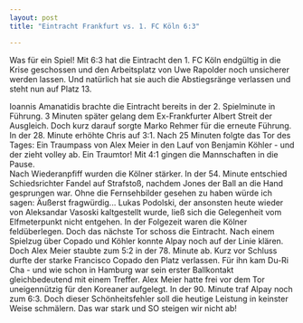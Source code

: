 ```yaml
---
layout: post
title: "Eintracht Frankfurt vs. 1. FC Köln 6:3"

---
```


Was für ein Spiel! Mit 6:3 hat die Eintracht den 1. FC Köln endgültig in die Krise geschossen und den Arbeitsplatz von Uwe Rapolder noch unsicherer werden lassen. Und natürlich hat sie auch die Abstiegsränge verlassen und steht nun auf Platz 13.

Ioannis Amanatidis brachte die Eintracht bereits in der 2. Spielminute in Führung. 3 Minuten später gelang dem Ex-Frankfurter Albert Streit der Ausgleich. Doch kurz darauf sorgte Marko Rehmer für die erneute Führung. In der 28. Minute erhöhte Chris auf 3:1. Nach 25 Minuten folgte das Tor des Tages: Ein Traumpass von Alex Meier in den Lauf von Benjamin Köhler - und der zieht volley ab. Ein Traumtor! Mit 4:1 gingen die Mannschaften in die Pause.  
Nach Wiederanpfiff wurden die Kölner stärker. In der 54. Minute entschied Schiedsrichter Fandel auf Strafstoß, nachdem Jones der Ball an die Hand gesprungen war. Ohne die Fernsehbilder gesehen zu haben würde ich sagen: Äußerst fragwürdig... Lukas Podolski, der ansonsten heute wieder von Aleksandar Vasoski kaltgestellt wurde, ließ sich die Gelegenheit vom Elfmeterpunkt nicht entgehen. In der Folgezeit waren die Kölner feldüberlegen. Doch das nächste Tor schoss die Eintracht. Nach einem Spielzug über Copado und Köhler konnte Alpay noch auf der Linie klären. Doch Alex Meier staubte zum 5:2 in der 78. Minute ab. Kurz vor Schluss durfte der starke Francisco Copado den Platz verlassen. Für ihn kam Du-Ri Cha - und wie schon in Hamburg war sein erster Ballkontakt gleichbedeutend mit einem Treffer. Alex Meier hatte frei vor dem Tor uneigennützig für den Koreaner aufgelegt. In der 90. Minute traf Alpay noch zum 6:3. Doch dieser Schönheitsfehler soll die heutige Leistung in keinster Weise schmälern. Das war stark und SO steigen wir nicht ab!
